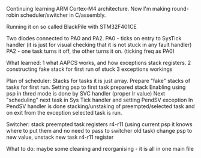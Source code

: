 Continuing learning ARM Cortex-M4 architecture.
Now I'm making round-robin scheduler/switcher in C/assembly.

Running it on so called BlackPile with STM32F401CE

Two diodes connected to PA0 and PA2.
PA0 - ticks on entry to SysTick handler (it is just for visual
 checking that it is not stuck in any fault handler)
PA2 - one task turns it off, the other turns it on. (ticking freq as PA0)



What learned:
1 what AAPCS works, and how exceptions stack registers.
2 constructing fake stack for first run of stuck
3 exceptions workings

Plan of scheduler:
Stacks for tasks it is just array.
Prepare "fake" stacks of tasks for first run.
Setting psp to first task prepared stack
Enabling using psp in thred mode is done by SVC handler (proper lr value)
Next "scheduling" next task in Sys Tick handler and setting PendSV exception
In PendSV handler is done stacking/unstaking of preempted/selected task 
and on exit from the exception selected task is run.


Switcher:
	stack preempted task registers r4-r11 (using current psp it knows where to put them and
		no need to pass to switcher old task)
	change psp to new value, unstack new task r4-r11 register


What to do:
maybe some cleaning and reorganising - it is all in one main file
	